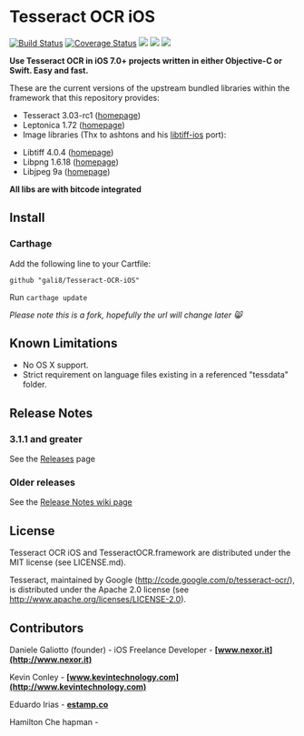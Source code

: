 # Tesseract OCR iOS

[![Build Status](https://travis-ci.org/gali8/Tesseract-OCR-iOS.svg?branch=master)](https://travis-ci.org/gali8/Tesseract-OCR-iOS) [![Coverage Status](https://img.shields.io/coveralls/gali8/Tesseract-OCR-iOS.svg)](https://coveralls.io/r/gali8/Tesseract-OCR-iOS) [![](https://img.shields.io/cocoapods/v/TesseractOCRiOS.svg)](http://cocoapods.org/?q=tesseractocrios) [![](https://img.shields.io/cocoapods/p/TesseractOCRiOS.svg)](http://cocoapods.org/?q=tesseractocrios)  [![](https://img.shields.io/cocoapods/l/TesseractOCRiOS.svg)](https://github.com/gali8/Tesseract-OCR-iOS/blob/master/LICENSE.md)

**Use Tesseract OCR in iOS 7.0+ projects written in either Objective-C or Swift.
Easy and fast.**

These are the current versions of the upstream bundled libraries within the framework that this repository provides:

* Tesseract 3.03-rc1 ([homepage](https://code.google.com/p/tesseract-ocr/))
* Leptonica 1.72 ([homepage](http://leptonica.org/))
* Image libraries (Thx to ashtons and his [libtiff-ios](https://github.com/ashtons/libtiff-ios) port):
- Libtiff 4.0.4 ([homepage](http://www.remotesensing.org/libtiff/))
- Libpng 1.6.18 ([homepage](http://www.libpng.org/pub/png/libpng.html))
- Libjpeg 9a ([homepage](http://libjpeg.sourceforge.net/))

**All libs are with bitcode integrated**


## Install

### Carthage

Add the following line to your Cartfile:
```
github "gali8/Tesseract-OCR-iOS"
```
Run `carthage update`

*Please note this is a fork, hopefully the url will change later 😸*


## Known Limitations

- No OS X support.
- Strict requirement on language files existing in a referenced "tessdata" folder.

## Release Notes

### 3.1.1 and greater

See the [Releases](https://github.com/gali8/Tesseract-OCR-iOS/releases) page

### Older releases

See the [Release Notes wiki page](https://github.com/gali8/Tesseract-OCR-iOS/wiki/Release-Notes)



## License

Tesseract OCR iOS and TesseractOCR.framework are distributed under the MIT
license (see LICENSE.md).

Tesseract, maintained by Google (http://code.google.com/p/tesseract-ocr/), is
distributed under the Apache 2.0 license (see
http://www.apache.org/licenses/LICENSE-2.0).


## Contributors

Daniele Galiotto (founder) - iOS Freelance Developer -
**[www.nexor.it](http://www.nexor.it)**

Kevin Conley - **[www.kevintechnology.com](http://www.kevintechnology.com)**


Eduardo Irias - **[estamp.co](http://estamp.co)**

Hamilton Che hapman - 

